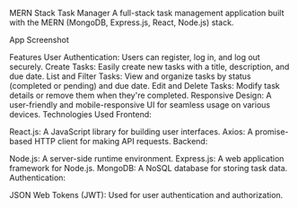 MERN Stack Task Manager
A full-stack task management application built with the MERN (MongoDB, Express.js, React, Node.js) stack.

App Screenshot

Features
User Authentication: Users can register, log in, and log out securely.
Create Tasks: Easily create new tasks with a title, description, and due date.
List and Filter Tasks: View and organize tasks by status (completed or pending) and due date.
Edit and Delete Tasks: Modify task details or remove them when they're completed.
Responsive Design: A user-friendly and mobile-responsive UI for seamless usage on various devices.
Technologies Used
Frontend:

React.js: A JavaScript library for building user interfaces.
Axios: A promise-based HTTP client for making API requests.
Backend:

Node.js: A server-side runtime environment.
Express.js: A web application framework for Node.js.
MongoDB: A NoSQL database for storing task data.
Authentication:

JSON Web Tokens (JWT): Used for user authentication and authorization.
